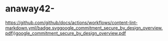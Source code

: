 # anaway42-
https://github.com/github/docs/actions/workflows/content-lint-markdown.yml/badge.svggoogle_commitment_secure_by_design_overview.pdf))[]([google_commitment_secure_by_design_overview.pdf](https://github.com/user-attachments/files/17832626/google_commitment_secure_by_design_overview.pdf))[google_commitment_secure_by_design_overview.pdf](https://github.com/user-attachments/files/17832626/google_commitment_secure_by_design_overview.pdf)
